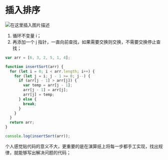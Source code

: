 # 插入排序

![在这里插入图片描述](https://img-blog.csdnimg.cn/20210201150719347.png?x-oss-process=image/watermark,type_ZmFuZ3poZW5naGVpdGk,shadow_10,text_aHR0cHM6Ly9ibG9nLmNzZG4ubmV0L1pIZ29nb2dvaGE=,size_16,color_FFFFFF,t_70)

1. 循环不变量 i；
2. 再添加一个 j 指针，一直向前查找，如果需要交换则交换，不需要交换停止查找；

```js
var arr = [6, 3, 2, 5, 1, 4];

function insertSort(arr) {
  for (let i = 0; i < arr.length; i++) {
    for (let j = i; j - 1 >= 0; j--) {
      if (arr[j - 1] > arr[j]) {
        var temp = arr[j - 1];
        arr[j - 1] = arr[j];
        arr[j] = temp;
      } else {
        break;
      }
    }
  }
  return arr;
}

console.log(insertSort(arr));
```

个人感觉贴代码的意义不大，更重要的是在演算纸上将每一步都手工实现，找出规律，就能够写出解决问题的代码；
